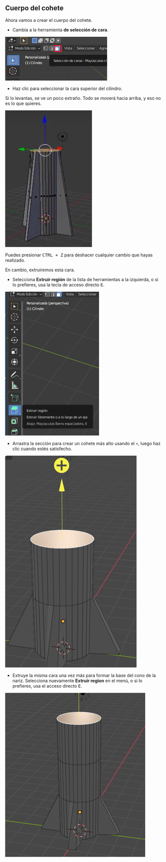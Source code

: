 ## Cuerpo del cohete

Ahora vamos a crear el cuerpo del cohete.

+ Cambia a la herramienta **de selección de cara**.

![Herramienta selección de cara](images/blender-face-tool.png)

+ Haz clic para seleccionar la cara superior del cilindro.

Si lo levantas, se ve un poco extraño. Todo se moverá hacia arriba, y eso no es lo que quieres.

![Tira del cohete hacia arriba](images/blender-rocket-pull.png)

Puedes presionar <kbd>CTRL + Z</kbd> para deshacer cualquier cambio que hayas realizado.

En cambio, extruiremos esta cara.

+ Selecciona **Extruir región** de la lista de herramientas a la izquierda, o si lo prefieres, usa la tecla de acceso directo <kbd>E</kbd>.

![Extruir región](images/extrude-region.png)

+ Arrastra la sección para crear un cohete más alto usando el `+`, luego haz clic cuando estés satisfecho.

![Extruir región](images/blender-rocket-body-extrude.png)

+ Extruye la misma cara una vez más para formar la base del cono de la nariz. Selecciona nuevamente **Extruir region** en el menú, o si lo prefieres, usa el acceso directo <kbd>E</kbd>.

![Cono de la nariz](images/blender-rocket-nose-extrude.png)